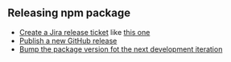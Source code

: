 ## Releasing npm package

* [Create a Jira release ticket](https://jira.sonarsource.com/projects/REL) like [this one](https://sonarsource.atlassian.net/browse/REL-2313)
* [Publish a new GitHub release](https://github.com/SonarSource/eslint-plugin-sonarjs/releases/new)
* [Bump the package version fot the next development iteration](https://github.com/SonarSource/eslint-plugin-sonarjs/pull/364/files)
